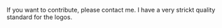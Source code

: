 If you want to contribute, please contact me. I have a very strickt quality standard for the logos. 

